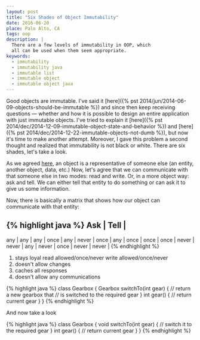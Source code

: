 ```yaml
---
layout: post
title: "Six Shades of Object Immutability"
date: 2016-06-20
place: Palo Alto, CA
tags: oop
description: |
  There are a few levels of immutability in OOP, which
  all can be used when them seem appropriate.
keywords:
  - immutability
  - immutability java
  - immutable list
  - immutable object
  - immutable object java
---
```


Good objects are immutable. I've said it [here]({% pst 2014/jun/2014-06-09-objects-should-be-immutable %})
and since then keep
receiving questions &mdash; whether and how it is possible to design an entire
application with just immutable objects. I've tried to explain it
[here]({% pst 2014/dec/2014-12-09-immutable-object-state-and-behavior %}) and
[here]({% pst 2014/dec/2014-12-22-immutable-objects-not-dumb %}),
but now it's time to make another attempt. Moreover, I gave this problem
a second thought and realized that immutability is not black or white. There
are six shades, let's take a look.

<!--more-->

As we agreed [here](...), an object is a representative of someone else
(an entity, another object, data, etc.) Now, let's agree that we can
communicate with that someone else in two modes: read and write. Or, in a more
object way: ask and tell. We can either tell that entity to do something
or can ask it to give us some information.

Now, there is basically a matrix that shows how our object can communicate
with that entity:

{% highlight java %}
Ask    | Tell   |
-------------------------
any    | any    |
any    | once   |
any    | never  |
once   | any    |
once   | once   |
once   | never  |
never  | any    |
never  | once   |
never  | never  |
{% endhighlight %}

1. stays loyal
read allowed/once/never
write allowed/once/never
2. doesn't allow changes
4. caches all responses
3. doesn't allow any communications

{% highlight java %}
class Gearbox {
  Gearbox switchTo(int gear) {
    // return a new gearbox that
    // is switched to the required gear
  }
  int gear() {
    // return current gear
  }
}
{% endhighlight %}

And now take a look

{% highlight java %}
class Gearbox {
  void switchTo(int gear) {
    // switch it to the required gear
  }
  int gear() {
    // return current gear
  }
}
{% endhighlight %}

